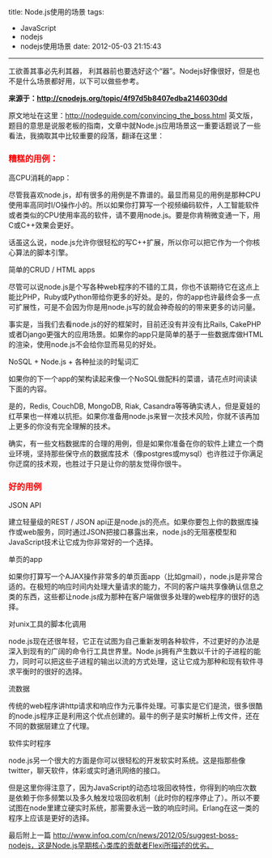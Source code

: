 title: Node.js使用的场景
tags:
  - JavaScript
  - nodejs
  - nodejs使用场景
date: 2012-05-03 21:15:43
---

工欲善其事必先利其器， 利其器前也要选好这个“器”。Nodejs好像很好，但是也不是什么场景都好用，以下可以做些参考。

**来源于：http://cnodejs.org/topic/4f97d5b8407edba2146030dd**

原文地址在这里：http://nodeguide.com/convincing_the_boss.html 英文版，题目的意思是说服老板的指南，文章中就Node.js应用场景这一重要话题说了一些看法，我摘取其中比较重要的段落，翻译在这里：

<span id="more-748"></span>

### <span style="color: #ff0000;">糟糕的用例：</span>

高CPU消耗的app：

尽管我喜欢node.js，却有很多的用例是不靠谱的。最显而易见的用例是那种CPU使用率高同时I/O操作小的。所以如果你打算写一个视频编码软件，人工智能软件或者类似的CPU使用率高的软件，请不要用node.js。要是你肯稍微变通一下，用C或C++效果会更好。

话虽这么说，node.js允许你很轻松的写C++扩展，所以你可以把它作为一个你核心算法的脚本引擎。

简单的CRUD / HTML apps

尽管可以说node.js是个写各种web程序的不错的工具，你也不该期待它在这点上能比PHP，Ruby或Python带给你更多的好处。是的，你的app也许最终会多一点可扩展性，可是不会因为你是用node.js写的就会神奇般的的带来更多的访问量。

事实是，当我们去看node.js的好的框架时，目前还没有并没有比Rails, CakePHP或者Django更强大的应用场景。如果你的app只是简单的基于一些数据库做HTML的渲染，使用node.js不会给你显而易见的好处。

NoSQL + Node.js + 各种扯淡的时髦词汇

如果你的下一个app的架构读起来像一个NoSQL做配料的菜谱，请花点时间读读下面的内容。

是的，Redis, CouchDB, MongoDB, Riak, Casandra等等确实诱人，但是夏娃的红苹果也一样难以抗拒。如果你准备用node.js来冒一次技术风险，你就不该再加上更多的你没有完全理解的技术。

确实，有一些文档数据库的合理的用例，但是如果你准备在你的软件上建立一个商业环境，坚持那些保守点的数据库技术（像postgres或mysql）也许胜过于你满足你迂腐的技术观，也胜过于只是让你的朋友觉得你很牛。

### <span style="color: #ff0000;">好的用例</span>

JSON API

建立轻量级的REST / JSON api正是node.js的亮点。如果你要包上你的数据库操作或web服务，同时通过JSON把接口暴露出来，node.js的无阻塞模型和JavaScript技术让它成为你非常好的一个选择。

单页的app

如果你打算写一个AJAX操作非常多的单页面app（比如gmail），node.js是非常合适的。在极短的响应时间内处理大量请求的能力，不同的客户端共享像确认信息之类的东西，这些都让node.js成为那种在客户端做很多处理的web程序的很好的选择。

对unix工具的脚本化调用

node.js现在还很年轻，它正在试图为自己重新发明各种软件，不过更好的办法是深入到现有的广阔的命令行工具世界里。Node.js拥有产生数以千计的子进程的能力，同时可以把这些子进程的输出以流的方式处理，这让它成为那种和现有软件寻求平衡时的很好的选择。

流数据

传统的web程序讲http请求和响应作为元事件处理。可事实是它们是流，很多很酷的node.js程序正是利用这个优点创建的。最牛的例子是实时解析上传文件，还在不同的数据层建立了代理。

软件实时程序

node.js另一个很大的方面是你可以很轻松的开发软实时系统。这是指那些像twitter，聊天软件，体彩或实时通讯网络的接口。

但是这里你得注意了，因为JavaScript的动态垃圾回收特性，你得到的响应次数是依赖于你多频繁以及多久触发垃圾回收机制（此时你的程序停止了）。所以不要试图在node里建立硬实时系统，那需要永远一致的响应时间。Erlang在这一类的程序上应该是更好的选择。

最后附上一篇 http://www.infoq.com/cn/news/2012/05/suggest-boss-nodejs，这是Node.js早期核心类库的贡献者Flexi所描述的优劣。